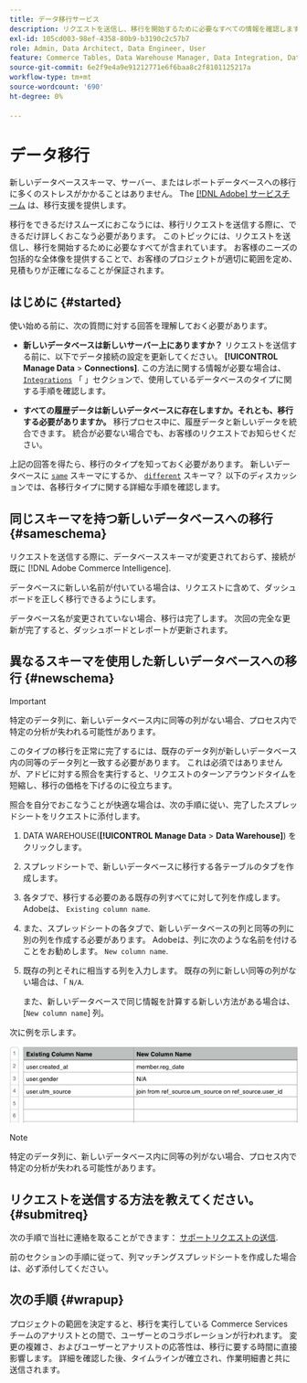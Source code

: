 ```yaml
---
title: データ移行サービス
description: リクエストを送信し、移行を開始するために必要なすべての情報を確認します。
exl-id: 105cd003-98ef-4358-80b9-b3190c2c57b7
role: Admin, Data Architect, Data Engineer, User
feature: Commerce Tables, Data Warehouse Manager, Data Integration, Data Import/Export
source-git-commit: 6e2f9e4a9e91212771e6f6baa8c2f8101125217a
workflow-type: tm+mt
source-wordcount: '690'
ht-degree: 0%

---
```


# データ移行

新しいデータベーススキーマ、サーバー、またはレポートデータベースへの移行に多くのストレスがかかることはありません。 The [[!DNL Adobe] サービスチーム](https://experienceleague.adobe.com/docs/commerce-knowledge-base/kb/troubleshooting/miscellaneous/mbi-service-policies.html) は、移行支援を提供します。

移行をできるだけスムーズにおこなうには、移行リクエストを送信する際に、できるだけ詳しくおこなう必要があります。 このトピックには、リクエストを送信し、移行を開始するために必要なすべてが含まれています。 お客様のニーズの包括的な全体像を提供することで、お客様のプロジェクトが適切に範囲を定め、見積もりが正確になることが保証されます。

## はじめに {#started}

使い始める前に、次の質問に対する回答を理解しておく必要があります。

* **新しいデータベースは新しいサーバー上にありますか？** リクエストを送信する前に、以下でデータ接続の設定を更新してください。 **[!UICONTROL Manage Data** > **Connections]**. この方法に関する情報が必要な場合は、 [`Integrations`](../integrations/integrations.md) 「 」セクションで、使用しているデータベースのタイプに関する手順を確認します。

* **すべての履歴データは新しいデータベースに存在しますか。それとも、移行する必要がありますか。** 移行プロセス中に、履歴データと新しいデータを統合できます。 統合が必要ない場合でも、お客様のリクエストでお知らせください。

上記の回答を得たら、移行のタイプを知っておく必要があります。 新しいデータベースに [`same`](#sameschema) スキーマにするか、 [`different`](#newschema) スキーマ？ 以下のディスカッションでは、各移行タイプに関する詳細な手順を確認します。

## 同じスキーマを持つ新しいデータベースへの移行 {#sameschema}

リクエストを送信する際に、データベーススキーマが変更されておらず、接続が既に [!DNL Adobe Commerce Intelligence].

データベースに新しい名前が付いている場合は、リクエストに含めて、ダッシュボードを正しく移行できるようにします。

データベース名が変更されていない場合、移行は完了します。 次回の完全な更新が完了すると、ダッシュボードとレポートが更新されます。

## 異なるスキーマを使用した新しいデータベースへの移行 {#newschema}

>[!IMPORTANT]
>
>特定のデータ列に、新しいデータベース内に同等の列がない場合、プロセス内で特定の分析が失われる可能性があります。

このタイプの移行を正常に完了するには、既存のデータ列が新しいデータベース内の同等のデータ列と一致する必要があります。 これは必須ではありませんが、アドビに対する照合を実行すると、リクエストのターンアラウンドタイムを短縮し、移行の価格を下げるのに役立ちます。

照合を自分でおこなうことが快適な場合は、次の手順に従い、完了したスプレッドシートをリクエストに添付します。

1. DATA WAREHOUSE(**[!UICONTROL Manage Data** > **Data Warehouse]**) をクリックします。

1. スプレッドシートで、新しいデータベースに移行する各テーブルのタブを作成します。

1. 各タブで、移行する必要のある既存の列すべてに対して列を作成します。 Adobeは、 `Existing column name`.

1. また、スプレッドシートの各タブで、新しいデータベースの列と同等の列に別の列を作成する必要があります。 Adobeは、列に次のような名前を付けることをお勧めします。 `New column name`.

1. 既存の列とそれに相当する列を入力します。 既存の列に新しい同等の列がない場合は、「 `N/A`.

   また、新しいデータベースで同じ情報を計算する新しい方法がある場合は、 [`New column name`] 列。

次に例を示します。

![](../../../assets/Migration_Spreadsheet.png)

>[!NOTE]
>
>特定のデータ列に、新しいデータベース内に同等の列がない場合、プロセス内で特定の分析が失われる可能性があります。

## リクエストを送信する方法を教えてください。 {#submitreq}

次の手順で当社に連絡を取ることができます： [サポートリクエストの送信](https://experienceleague.adobe.com/docs/commerce-knowledge-base/kb/troubleshooting/miscellaneous/mbi-service-policies.html).

前のセクションの手順に従って、列マッチングスプレッドシートを作成した場合は、必ず添付してください。

## 次の手順 {#wrapup}

プロジェクトの範囲を決定すると、移行を実行している Commerce Services チームのアナリストとの間で、ユーザーとのコラボレーションが行われます。 変更の複雑さ、およびユーザーとアナリストの応答性は、移行に要する時間に直接影響します。 詳細を確認した後、タイムラインが確立され、作業明細書と共に送信されます。

